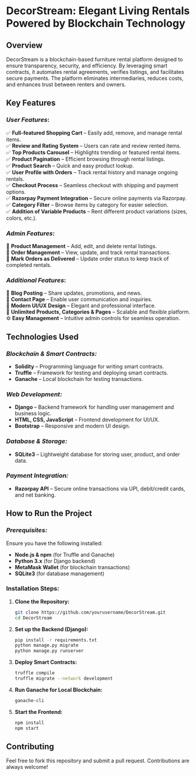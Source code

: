 # DecorStream: Elegant Living Rentals Powered by Blockchain Technology  

## Overview  
DecorStream is a blockchain-based furniture rental platform designed to ensure transparency, security, and efficiency. By leveraging smart contracts, it automates rental agreements, verifies listings, and facilitates secure payments. The platform eliminates intermediaries, reduces costs, and enhances trust between renters and owners.  

## Key Features  

### *User Features*:  
✅ **Full-featured Shopping Cart** – Easily add, remove, and manage rental items.  
✅ **Review and Rating System** – Users can rate and review rented items.  
✅ **Top Products Carousel** – Highlights trending or featured rental items.  
✅ **Product Pagination** – Efficient browsing through rental listings.  
✅ **Product Search** – Quick and easy product lookup.  
✅ **User Profile with Orders** – Track rental history and manage ongoing rentals.  
✅ **Checkout Process** – Seamless checkout with shipping and payment options.  
✅ **Razorpay Payment Integration** – Secure online payments via Razorpay.  
✅ **Category Filter** – Browse items by category for easier selection.  
✅ **Addition of Variable Products** – Rent different product variations (sizes, colors, etc.).  

### *Admin Features*:  
🔹 **Product Management** – Add, edit, and delete rental listings.  
🔹 **Order Management** – View, update, and track rental transactions.  
🔹 **Mark Orders as Delivered** – Update order status to keep track of completed rentals.  

### *Additional Features*:  
📢 **Blog Posting** – Share updates, promotions, and news.  
📩 **Contact Page** – Enable user communication and inquiries.  
🎨 **Modern UI/UX Design** – Elegant and professional interface.  
📂 **Unlimited Products, Categories & Pages** – Scalable and flexible platform.  
⚙️ **Easy Management** – Intuitive admin controls for seamless operation.  

## Technologies Used  

### *Blockchain & Smart Contracts:*   
- **Solidity** – Programming language for writing smart contracts.  
- **Truffle** – Framework for testing and deploying smart contracts.  
- **Ganache** – Local blockchain for testing transactions.  

### *Web Development:*  
- **Django** – Backend framework for handling user management and business logic.  
- **HTML, CSS, JavaScript** – Frontend development for UI/UX.  
- **Bootstrap** – Responsive and modern UI design.  

### *Database & Storage:*  
- **SQLite3** – Lightweight database for storing user, product, and order data.  

### *Payment Integration:*  
- **Razorpay API** – Secure online transactions via UPI, debit/credit cards, and net banking.  

## How to Run the Project  

### *Prerequisites:*  
Ensure you have the following installed:  
- **Node.js & npm** (for Truffle and Ganache)  
- **Python 3.x** (for Django backend)  
- **MetaMask Wallet** (for blockchain transactions)  
- **SQLite3** (for database management)  

### Installation Steps:  
1. **Clone the Repository:**  
   ```bash
   git clone https://github.com/yourusername/DecorStream.git
   cd DecorStream
   ```  
2. **Set up the Backend (Django):**  
   ```bash
   pip install -r requirements.txt  
   python manage.py migrate  
   python manage.py runserver  
   ```  
3. **Deploy Smart Contracts:**  
   ```bash
   truffle compile  
   truffle migrate --network development  
   ```  
4. **Run Ganache for Local Blockchain:**  
   ```bash
   ganache-cli  
   ```  
5. **Start the Frontend:**  
   ```bash
   npm install  
   npm start  
   ```  

## Contributing 
Feel free to fork this repository and submit a pull request. Contributions are always welcome!  


